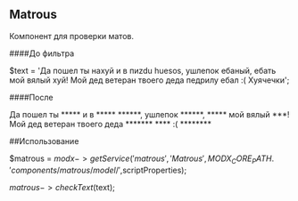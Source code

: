 ## Matrous

Компонент для проверки матов.

####До фильтра

$text = 'Да пошел ты нахуй и в пиzdu huesos, ушлепок ебаный, ебать мой вялый хуй!
Мой дед ветеран твоего деда педрилу ебал :( Хуячечки';

####После

Да пошел ты ***** и в ***** ******, ушлепок ******, ***** мой вялый ***!
Мой дед ветеран твоего деда ******* **** :( ********

##Использование

$matrous = $modx->getService('matrous', 'Matrous', MODX_CORE_PATH . 'components/matrous/model/',$scriptProperties);

$matrous->checkText($text);
